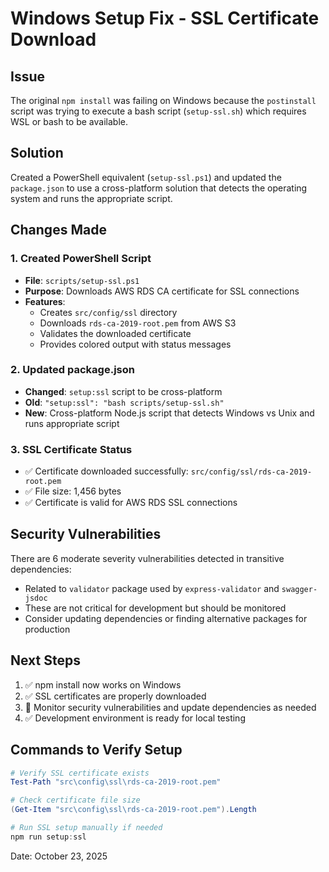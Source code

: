 # Windows Setup Fix - SSL Certificate Download

## Issue

The original `npm install` was failing on Windows because the `postinstall` script was trying to execute a bash script (`setup-ssl.sh`) which requires WSL or bash to be available.

## Solution

Created a PowerShell equivalent (`setup-ssl.ps1`) and updated the `package.json` to use a cross-platform solution that detects the operating system and runs the appropriate script.

## Changes Made

### 1. Created PowerShell Script

- **File**: `scripts/setup-ssl.ps1`
- **Purpose**: Downloads AWS RDS CA certificate for SSL connections
- **Features**:
  - Creates `src/config/ssl` directory
  - Downloads `rds-ca-2019-root.pem` from AWS S3
  - Validates the downloaded certificate
  - Provides colored output with status messages

### 2. Updated package.json

- **Changed**: `setup:ssl` script to be cross-platform
- **Old**: `"setup:ssl": "bash scripts/setup-ssl.sh"`
- **New**: Cross-platform Node.js script that detects Windows vs Unix and runs appropriate script

### 3. SSL Certificate Status

- ✅ Certificate downloaded successfully: `src/config/ssl/rds-ca-2019-root.pem`
- ✅ File size: 1,456 bytes
- ✅ Certificate is valid for AWS RDS SSL connections

## Security Vulnerabilities

There are 6 moderate severity vulnerabilities detected in transitive dependencies:

- Related to `validator` package used by `express-validator` and `swagger-jsdoc`
- These are not critical for development but should be monitored
- Consider updating dependencies or finding alternative packages for production

## Next Steps

1. ✅ npm install now works on Windows
2. ✅ SSL certificates are properly downloaded
3. 🔶 Monitor security vulnerabilities and update dependencies as needed
4. ✅ Development environment is ready for local testing

## Commands to Verify Setup

```powershell
# Verify SSL certificate exists
Test-Path "src\config\ssl\rds-ca-2019-root.pem"

# Check certificate file size
(Get-Item "src\config\ssl\rds-ca-2019-root.pem").Length

# Run SSL setup manually if needed
npm run setup:ssl
```

Date: October 23, 2025
